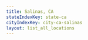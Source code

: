 ```yaml
---
title: Salinas, CA
stateIndexKey: state-ca
cityIndexKey: city-ca-salinas
layout: list_all_locations
---
```

